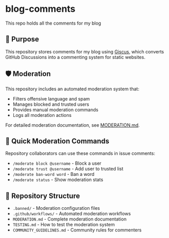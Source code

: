# blog-comments
This repo holds all the comments for my blog

## 🎯 Purpose
This repository stores comments for my blog using [Giscus](https://giscus.app), which converts GitHub Discussions into a commenting system for static websites.

## 🛡️ Moderation
This repository includes an automated moderation system that:
- Filters offensive language and spam
- Manages blocked and trusted users
- Provides manual moderation commands
- Logs all moderation actions

For detailed moderation documentation, see [MODERATION.md](MODERATION.md).

## 🚀 Quick Moderation Commands
Repository collaborators can use these commands in issue comments:
- `/moderate block @username` - Block a user
- `/moderate trust @username` - Add user to trusted list  
- `/moderate ban-word word` - Ban a word
- `/moderate status` - Show moderation stats

## 📁 Repository Structure
- `.banned/` - Moderation configuration files
- `.github/workflows/` - Automated moderation workflows
- `MODERATION.md` - Complete moderation documentation
- `TESTING.md` - How to test the moderation system
- `COMMUNITY_GUIDELINES.md` - Community rules for commenters
